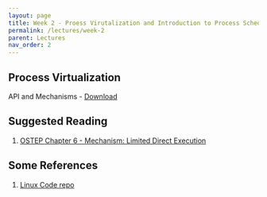 ```yaml
---
layout: page
title: Week 2 - Proess Virutalization and Introduction to Process Scheduling
permalink: /lectures/week-2
parent: Lectures
nav_order: 2
---
```


## Process Virtualization

API and Mechanisms - [Download](https://karthikv1392.github.io/cs3301_osn/slides/OSN_L03.pdf)

## Suggested Reading

1. [OSTEP Chapter 6 - Mechanism: Limited Direct Execution](https://pages.cs.wisc.edu/~remzi/OSTEP/cpu-mechanisms.pdf)

## Some References

1. [Linux Code repo](https://github.com/torvalds/linux)
